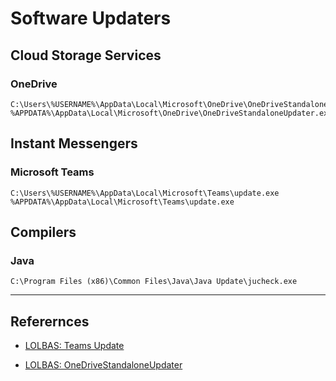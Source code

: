 # Software Updaters

## Cloud Storage Services

### OneDrive

```
C:\Users\%USERNAME%\AppData\Local\Microsoft\OneDrive\OneDriveStandaloneUpdater.exe
%APPDATA%\AppData\Local\Microsoft\OneDrive\OneDriveStandaloneUpdater.exe
```

## Instant Messengers

### Microsoft Teams

```
C:\Users\%USERNAME%\AppData\Local\Microsoft\Teams\update.exe
%APPDATA%\AppData\Local\Microsoft\Teams\update.exe
```

## Compilers

### Java

```
C:\Program Files (x86)\Common Files\Java\Java Update\jucheck.exe
```

---
## Referernces

- [LOLBAS: Teams Update](https://lolbas-project.github.io/lolbas/OtherMSBinaries/Update/)

- [LOLBAS: OneDriveStandaloneUpdater](https://lolbas-project.github.io/lolbas/Binaries/OneDriveStandaloneUpdater/)